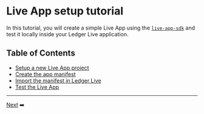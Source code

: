 # Live App setup tutorial

In this tutorial, you will create a simple Live App using the [`live-app-sdk`](https://www.npmjs.com/package/@ledgerhq/live-app-sdk) and test it locally inside your Ledger Live application.

## Table of Contents

- [Setup a new Live App project](./1-setup.md)
- [Create the app manifest](./2-manifest.md)
- [Import the manifest in Ledger Live](./3-import.md)
- [Test the Live App](./4-test.md)

---

[Next](./1-setup.md)&nbsp;➡️
